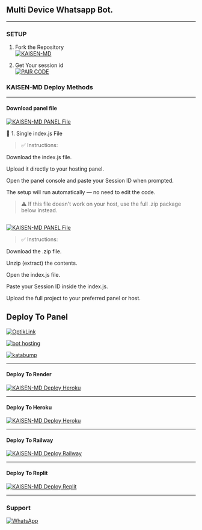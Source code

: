 

## Multi Device Whatsapp Bot.

***

### SETUP

1. Fork the Repository
    <br>
<a href="https://github.com/sumon9836/KAISEN-MD/fork"><img title="KAISEN-MD" src="https://img.shields.io/badge/FORK KAISEN-MD-h?color=black&style=for-the-badge&logo=stackshare"></a>

2. Get Your session id 
    <br>
<a href="https://pair-kaisen-5hhv.onrender.com/"><img title="PAIR CODE" src="https://img.shields.io/badge/GET SESSION-h?color=black&style=for-the-badge&logo=msi"></a>



### KAISEN-MD Deploy Methods


--------

#### Download panel file 


<a href="https://www.mediafire.com/file/9xwjdhf5frahvrn/index.js/file"><img title="KAISEN-MD PANEL File" src="https://img.shields.io/badge/1 File- download index.js -h?color=black&style=for-the-badge&logo=files"></a>

📄 1. Single index.js File



> ✅ Instructions:

Download the index.js file.

Upload it directly to your hosting panel.

Open the panel console and paste your Session ID when prompted.

The setup will run automatically — no need to edit the code.




> ⚠️ If this file doesn't work on your host, use the full .zip package below instead.
##

<a href="https://www.mediafire.com/file/58o5n0cgfesb0td/KAISEN_MD_PANEL.zip/file"><img title="KAISEN-MD PANEL File" src="https://img.shields.io/badge/2 File- download .zip -h?color=black&style=for-the-badge&logo=files"></a>

> ✅ Instructions:

Download the .zip file.

Unzip (extract) the contents.

Open the index.js file.

Paste your Session ID inside the index.js.

Upload the full project to your preferred panel or host.



## Deploy To Panel

<a href="https://optiklink.com"><img title="OptikLink" src="https://img.shields.io/badge/DEPLOY OptikLink-h?color=black&style=for-the-badge&logo=pterodactyl"></a>


<a href="https://bot-hosting.net"><img title="bot hosting" src="https://img.shields.io/badge/DEPLOY bot hosting-h?color=black&style=for-the-badge&logo=pterodactyl"></a>

<a href="https://katabump.com"><img title="katabump" src="https://img.shields.io/badge/DEPLOY katabump-h?color=black&style=for-the-badge&logo=pterodactyl"></a>

-------

#### Deploy To Render


<a href="https://render.com"><img title="KAISEN-MD Deploy Heroku" src="https://img.shields.io/badge/DEPLOY RENDER-h?color=black&style=for-the-badge&logo=render"></a>



-------

#### Deploy To Heroku 

<a href="https://heroku.com"><img title="KAISEN-MD Deploy Heroku" src="https://img.shields.io/badge/DEPLOY HEROKU-h?color=black&style=for-the-badge&logo=heroku"></a>


---
#### Deploy To Railway

<a href="https://railway.com/new"><img title="KAISEN-MD Deploy Railway" src="https://img.shields.io/badge/DEPLOY RAILWAY-h?color=black&style=for-the-badge&logo=Railway"></a>


---
#### Deploy To Replit

<a href="https://replit.com/github/sumon9836/KAISEN-MD"><img title="KAISEN-MD Deploy Replit" src="https://img.shields.io/badge/DEPLOY REPLIT-h?color=black&style=for-the-badge&logo=Replit"></a>

---



 ### Support

<a href="https://chat.whatsapp.com/DAwDS6hz3b14eCRkM7Cecj"><img alt="WhatsApp" src="https://img.shields.io/badge/JOIN-WHATSAAP%20GROUP-25D366?style=for-the-badge&logo=whatsapp"/></a>
